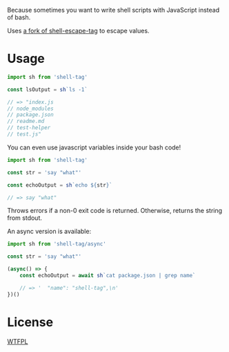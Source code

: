 Because sometimes you want to write shell scripts with JavaScript instead of bash.

Uses [a fork of shell-escape-tag](https://github.com/TehShrike/shell-escape-tag) to escape values.

# Usage

```js
import sh from 'shell-tag'

const lsOutput = sh`ls -1`

// => "index.js
// node_modules
// package.json
// readme.md
// test-helper
// test.js"
```

You can even use javascript variables inside your bash code!

```js
import sh from 'shell-tag'

const str = 'say "what"'

const echoOutput = sh`echo ${str}`

// => say "what"
```

Throws errors if a non-0 exit code is returned.  Otherwise, returns the string from stdout.


An async version is available:

```js
import sh from 'shell-tag/async'

const str = 'say "what"'

(async() => {
	const echoOutput = await sh`cat package.json | grep name`

	// => '  "name": "shell-tag",\n'
})()
```

# License

[WTFPL](http://wtfpl2.com/)
